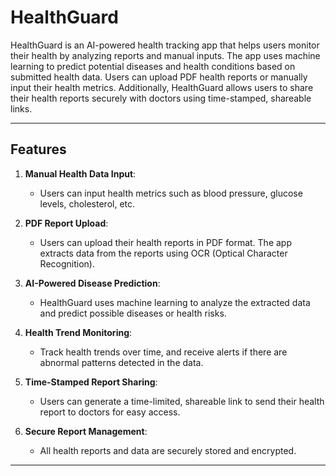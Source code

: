# HealthGuard

HealthGuard is an AI-powered health tracking app that helps users monitor their health by analyzing reports and manual inputs. The app uses machine learning to predict potential diseases and health conditions based on submitted health data. Users can upload PDF health reports or manually input their health metrics. Additionally, HealthGuard allows users to share their health reports securely with doctors using time-stamped, shareable links.

---

## Features

1. **Manual Health Data Input**: 
   - Users can input health metrics such as blood pressure, glucose levels, cholesterol, etc.
   
2. **PDF Report Upload**: 
   - Users can upload their health reports in PDF format. The app extracts data from the reports using OCR (Optical Character Recognition).
   
3. **AI-Powered Disease Prediction**:
   - HealthGuard uses machine learning to analyze the extracted data and predict possible diseases or health risks.
   
4. **Health Trend Monitoring**:
   - Track health trends over time, and receive alerts if there are abnormal patterns detected in the data.

5. **Time-Stamped Report Sharing**:
   - Users can generate a time-limited, shareable link to send their health report to doctors for easy access.

6. **Secure Report Management**:
   - All health reports and data are securely stored and encrypted.

---

